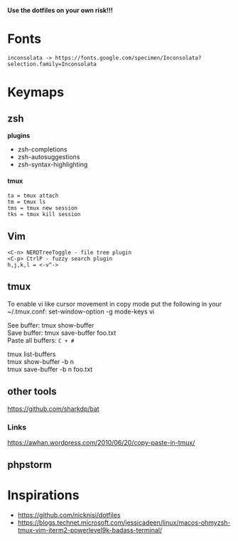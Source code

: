 __Use the dotfiles on your own risk!!!__

# Fonts
	inconsolata -> https://fonts.google.com/specimen/Inconsolata?selection.family=Inconsolata

# Keymaps

## zsh
__plugins__
- zsh-completions
- zsh-autosuggestions
- zsh-syntax-highlighting

#### tmux
	ta = tmux attach
	tm = tmux ls
	tms = tmux new session
	tks = tmux kill session

## Vim

	<C-n> NERDTreeToggle - file tree plugin
	<C-p> CtrlP - fuzzy search plugin
	h,j,k,l = <-v^->  

## tmux

To enable vi like cursor movement in copy mode put the following in your ~/.tmux.conf:
	set-window-option -g mode-keys vi
	
See buffer: tmux show-buffer\
Save buffer: tmux save-buffer foo.txt\
Paste all buffers: `C + #`

tmux list-buffers\
tmux show-buffer -b n\
tmux save-buffer -b n foo.txt

## other tools
https://github.com/sharkdp/bat

### Links
https://awhan.wordpress.com/2010/06/20/copy-paste-in-tmux/

## phpstorm


# Inspirations 
- https://github.com/nicknisi/dotfiles
- https://blogs.technet.microsoft.com/jessicadeen/linux/macos-ohmyzsh-tmux-vim-iterm2-powerlevel9k-badass-terminal/

